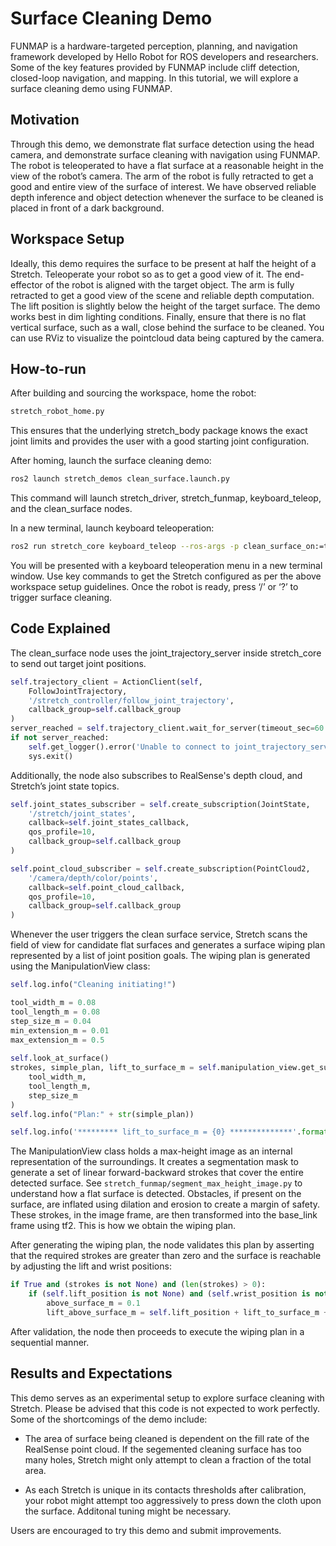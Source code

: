 # Surface Cleaning Demo

FUNMAP is a hardware-targeted perception, planning, and navigation framework developed by Hello Robot for ROS developers and researchers. Some of the key features provided by FUNMAP include cliff detection, closed-loop navigation, and mapping. In this tutorial, we will explore a surface cleaning demo using FUNMAP.

## Motivation

Through this demo, we demonstrate flat surface detection using the head camera, and demonstrate surface cleaning with navigation using FUNMAP. The robot is teleoperated to have a flat surface at a reasonable height in the view of the robot’s camera. The arm of the robot is fully retracted to get a good and entire view of the surface of interest. We have observed reliable depth inference and object detection whenever the surface to be cleaned is placed in front of a dark background.

## Workspace Setup

Ideally, this demo requires the surface to be present at half the height of a Stretch. Teleoperate your robot so as to get a good view of it. The end-effector of the robot is aligned with the target object. The arm is fully retracted to get a good view of the scene and reliable depth computation. The lift position is slightly below the height of the target surface. The demo works best in dim lighting conditions. Finally, ensure that there is no flat vertical surface, such as a wall, close behind the surface to be cleaned. You can use RViz to visualize the pointcloud data being captured by the camera.

## How-to-run

After building and sourcing the workspace, home the robot:

```bash
stretch_robot_home.py
```

This ensures that the underlying stretch_body package knows the exact joint limits and provides the user with a good starting joint configuration.

After homing, launch the surface cleaning demo:

```bash
ros2 launch stretch_demos clean_surface.launch.py
```

This command will launch stretch_driver, stretch_funmap, keyboard_teleop, and the clean_surface nodes. 

In a new terminal, launch keyboard teleoperation:
```bash
ros2 run stretch_core keyboard_teleop --ros-args -p clean_surface_on:=true
```

You will be presented with a keyboard teleoperation menu in a new terminal window. Use key commands to get the Stretch configured as per the above workspace setup guidelines. Once the robot is ready, press ‘/’ or ‘?’ to trigger surface cleaning.

## Code Explained

The clean_surface node uses the joint_trajectory_server inside stretch_core to send out target joint positions.

```python
self.trajectory_client = ActionClient(self,
    FollowJointTrajectory,
    '/stretch_controller/follow_joint_trajectory',
    callback_group=self.callback_group
)
server_reached = self.trajectory_client.wait_for_server(timeout_sec=60.0)
if not server_reached:
    self.get_logger().error('Unable to connect to joint_trajectory_server. Timeout exceeded.')
    sys.exit()
```

Additionally, the node also subscribes to RealSense's depth cloud, and Stretch’s joint state topics.

```python
self.joint_states_subscriber = self.create_subscription(JointState,
    '/stretch/joint_states',
    callback=self.joint_states_callback,
    qos_profile=10,
    callback_group=self.callback_group
)

self.point_cloud_subscriber = self.create_subscription(PointCloud2,
    '/camera/depth/color/points',
    callback=self.point_cloud_callback,
    qos_profile=10, 
    callback_group=self.callback_group
)
```

Whenever the user triggers the clean surface service, Stretch scans the field of view for candidate flat surfaces and generates a surface wiping plan represented by a list of joint position goals. The wiping plan is generated using the ManipulationView class:

```python
self.log.info("Cleaning initiating!")

tool_width_m = 0.08
tool_length_m = 0.08
step_size_m = 0.04
min_extension_m = 0.01
max_extension_m = 0.5
   	 
self.look_at_surface()
strokes, simple_plan, lift_to_surface_m = self.manipulation_view.get_surface_wiping_plan(self.tf2_buffer,
    tool_width_m,
    tool_length_m,
    step_size_m
)
self.log.info("Plan:" + str(simple_plan))

self.log.info('********* lift_to_surface_m = {0} **************'.format(lift_to_surface_m))
```

The ManipulationView class holds a max-height image as an internal representation of the surroundings. It creates a segmentation mask to generate a set of linear forward-backward strokes that cover the entire detected surface. See `stretch_funmap/segment_max_height_image.py` to understand how a flat surface is detected. Obstacles, if present on the surface, are inflated using dilation and erosion to create a margin of safety. These strokes, in the image frame, are then transformed into the base_link frame using tf2. This is how we obtain the wiping plan.

After generating the wiping plan, the node validates this plan by asserting that the required strokes are greater than zero and the surface is reachable by adjusting the lift and wrist positions:

```python
if True and (strokes is not None) and (len(strokes) > 0):
    if (self.lift_position is not None) and (self.wrist_position is not None):
        above_surface_m = 0.1
        lift_above_surface_m = self.lift_position + lift_to_surface_m + above_surface_m
```

After validation, the node then proceeds to execute the wiping plan in a sequential manner.

## Results and Expectations

This demo serves as an experimental setup to explore surface cleaning with Stretch. Please be advised that this code is not expected to work perfectly. Some of the shortcomings of the demo include:

- The area of surface being cleaned is dependent on the fill rate of the RealSense point cloud. If the segemented cleaning surface has too many holes, Stretch might only attempt to clean a fraction of the total area.

- As each Stretch is unique in its contacts thresholds after calibration, your robot might attempt too aggressively to press down the cloth upon the surface. Additonal tuning might be necessary.

Users are encouraged to try this demo and submit improvements.
